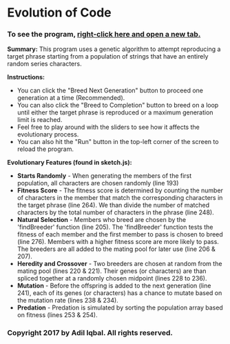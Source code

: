 # Evolution of Code

### To see the program, [**right-click here and open a new tab.**](https://jsfiddle.net/qrx5kno1/)

**Summary:** This program uses a genetic algorithm to attempt reproducing a target phrase starting from a population of strings that have an entirely random series characters.

**Instructions:**
* You can click the "Breed Next Generation" button to proceed one generation at a time (Recommended).
* You can also click the "Breed to Completion" button to breed on a loop until either the target phrase is reproduced or a maximum generation limit is reached.
* Feel free to play around with the sliders to see how it affects the evolutionary process.
* You can also hit the "Run" button in the top-left corner of the screen to reload the program.  

**Evolutionary Features (found in sketch.js):**
* **Starts Randomly** - When generating the members of the first population, all characters are chosen randomly (line 193)
* **Fitness Score** - The fitness score is determined by counting the number of characters in the member that match the corresponding characters in the target phrase (line 264). We than divide the number of matched characters by the total number of characters in the phrase (line 248).
* **Natural Selection** - Members who breed are chosen by the 'findBreeder' function (line 205). The 'findBreeder' function tests the fitness of each member and the first member to pass is chosen to breed (line 276). Members with a higher fitness score are more likely to pass. The breeders are all added to the mating pool for later use (line 206 & 207).
* **Heredity and Crossover** - Two breeders are chosen at random from the mating pool (lines 220 & 221). Their genes (or characters) are than spliced together at a randomly chosen midpoint (lines 228 to 236).
* **Mutation** - Before the offspring is added to the next generation (line 241), each of its genes (or characters) has a chance to mutate based on the mutation rate (lines 238 & 234).
* **Predation** - Predation is simulated by sorting the population array based on fitness (lines 253 & 254).


### Copyright 2017 by **Adil Iqbal**. All rights reserved.
